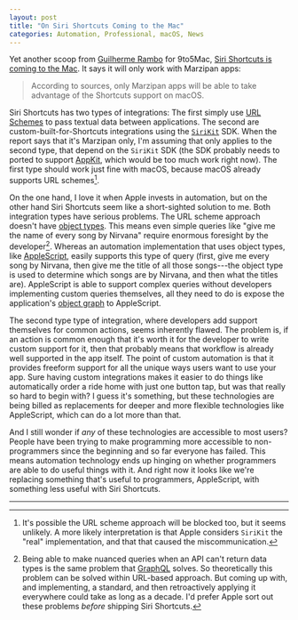```yaml
---
layout: post
title: "On Siri Shortcuts Coming to the Mac"
categories: Automation, Professional, macOS, News
---
```


Yet another scoop from [Guilherme Rambo](https://twitter.com/_inside) for 9to5Mac, [Siri Shortcuts is coming to the Mac](https://9to5mac.com/2019/04/19/siri-shortcuts-screen-time-mac/). It says it will only work with Marzipan apps:

> According to sources, only Marzipan apps will be able to take advantage of the Shortcuts support on macOS. 

Siri Shortcuts has two types of integrations: The first simply use [URL Schemes](https://developer.apple.com/library/archive/featuredarticles/iPhoneURLScheme_Reference/Introduction/Introduction.html) to pass textual data between applications. The second are custom-built-for-Shortcuts integrations using the [`SiriKit`](https://developer.apple.com/sirikit/) SDK. When the report says that it's Marzipan only, I'm assuming that only applies to the second type, that depend on the `SiriKit` SDK (the SDK probably needs to ported to support [AppKit](https://en.wikipedia.org/wiki/Application_Kit), which would be too much work right now). The first type should work just fine with macOS, because macOS already supports URL schemes[^possibletoblock].

On the one hand, I love it when Apple invests in automation, but on the other hand Siri Shortcuts seem like a short-sighted solution to me. Both integration types have serious problems. The URL scheme approach doesn't have [object types](https://en.wikipedia.org/wiki/Object_(computer_science)). This means even simple queries like "give me the name of every song by Nirvana" require enormous foresight by the developer[^likegraphql]. Whereas an automation implementation that uses object types, like [AppleScript](https://developer.apple.com/library/archive/documentation/AppleScript/Conceptual/AppleScriptX/AppleScriptX.html), easily supports this type of query (first, give me every song by Nirvana, then give me the title of all those songs---the object type is used to determine which songs are by Nirvana, and then what the titles are). AppleScript is able to support complex queries without developers implementing custom queries themselves, all they need to do is expose the application's [object graph](https://en.wikipedia.org/wiki/Object_graph) to AppleScript.

The second type type of integration, where developers add support themselves for common actions, seems inherently flawed. The problem is, if an action is common enough that it's worth it for the developer to write custom support for it, then that probably means that workflow is already well supported in the app itself. The point of custom automation is that it provides freeform support for all the unique ways users want to use your app. Sure having custom integrations makes it easier to do things like automatically order a ride home with just one button tap, but was that really so hard to begin with? I guess it's something, but these technologies are being billed as replacements for deeper and more flexible technologies like AppleScript, which can do a lot more than that.

And I still wonder if *any* of these technologies are accessible to most users? People have been trying to make programming more accessible to non-programmers since the beginning and so far everyone has failed. This means automation technology ends up hinging on whether programmers are able to do useful things with it. And right now it looks like we're replacing something that's useful to programmers, AppleScript, with something less useful with Siri Shortcuts.

* * *

[^possibletoblock]: It's possible the URL scheme approach will be blocked too, but it seems unlikely. A more likely interpretation is that Apple considers `SiriKit` the "real" implementation, and that that caused the miscommunication.

[^likegraphql]: Being able to make nuanced queries when an API can't return data types is the same problem that [GraphQL](https://graphql.org/) solves. So theoretically this problem can be solved within URL-based approach. But coming up with, and implementing, a standard, and then retroactively applying it everywhere could take as long as a decade. I'd prefer Apple sort out these problems *before* shipping Siri Shortcuts.
